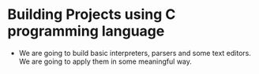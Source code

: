 # Building Projects using C programming language
- We are going to build basic interpreters, parsers and some text editors. We are going to apply them in some meaningful way.
